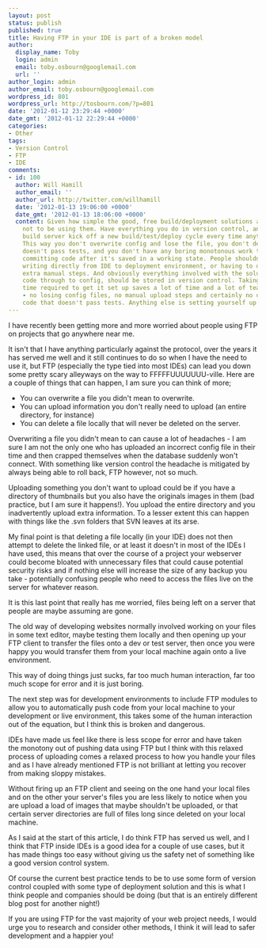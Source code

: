 ```yaml
---
layout: post
status: publish
published: true
title: Having FTP in your IDE is part of a broken model
author:
  display_name: Toby
  login: admin
  email: toby.osbourn@googlemail.com
  url: ''
author_login: admin
author_email: toby.osbourn@googlemail.com
wordpress_id: 801
wordpress_url: http://tosbourn.com/?p=801
date: '2012-01-12 23:29:44 +0000'
date_gmt: '2012-01-12 22:29:44 +0000'
categories:
- Other
tags:
- Version Control
- FTP
- IDE
comments:
- id: 100
  author: Will Hamill
  author_email: ''
  author_url: http://twitter.com/willhamill
  date: '2012-01-13 19:06:00 +0000'
  date_gmt: '2012-01-13 18:06:00 +0000'
  content: Given how simple the good, free build/deployment solutions are, it's scandalous
    not to be using them. Have everything you do in version control, and have the
    build server kick off a new build/test/deploy cycle every time anything is submitted.
    This way you don't overwrite config and lose the file, you don't deploy code that
    doesn't pass tests, and you don't have any boring monotonous work to do besides
    committing code after it's saved in a working state. People shouldn't be either
    writing directly from IDE to deployment environment, or having to do some tedious
    extra manual steps. And obviously everything involved with the solution, from
    code through to config, should be stored in version control. Taking the bit of
    time required to get it set up saves a lot of time and a lot of tears later on
    - no losing config files, no manual upload steps and certainly no deployment of
    code that doesn't pass tests. Anything else is setting yourself up for problems!
---
```

<p>I have recently been getting more and more worried about people using FTP on projects that go anywhere near me.</p>
<p>It isn't that I have anything particularly against the protocol, over the years it has served me well and it still continues to do so when I have the need to use it, but FTP (especially the type tied into most IDEs) can lead you down some pretty scary alleyways on the way to FFFFFUUUUUUU-ville. Here are a couple of things that can happen, I am sure you can think of more;</p>
<ul>
<li>You can overwrite a file you didn't mean to overwrite.</li>
<li>You can upload information you don't really need to upload (an entire directory, for instance)</li>
<li>You can delete a file locally that will never be deleted on the server.</li>
</ul>
<p>Overwriting a file you didn't mean to can cause a lot of headaches - I am sure I am not the only one who has uploaded an incorrect config file in their time and then crapped themselves when the database suddenly won't connect. With something like version control the headache is mitigated by always being able to roll back, FTP however, not so much.</p>
<p>Uploading something you don't want to upload could be if you have a directory of thumbnails but you also have the originals images in them (bad practice, but I am sure it happens!). You upload the entire directory and you inadvertently upload extra information. To a lesser extent this can happen with things like the .svn folders that SVN leaves at its arse.</p>
<p>My final point is that deleting a file locally (in your IDE) does not then attempt to delete the linked file, or at least it doesn't in most of the IDEs I have used, this means that over the course of a project your webserver could become bloated with unnecessary files that could cause potential security risks and if nothing else will increase the size of any backup you take - potentially confusing people who need to access the files live on the server for whatever reason.</p>
<p>It is this last point that really has me worried, files being left on a server that people are maybe assuming are gone.</p>
<p>The old way of developing websites normally involved working on your files in some text editor, maybe testing them locally and then opening up your FTP client to transfer the files onto a dev or test server, then once you were happy you would transfer them from your local machine again onto a live environment.</p>
<p>This way of doing things just sucks, far too much human interaction, far too much scope for error and it is just boring.</p>
<p>The next step was for development environments to include FTP modules to allow you to automatically push code from your local machine to your development or live environment, this takes some of the human interaction out of the equation, but I think this is broken and dangerous.</p>
<p>IDEs have made us feel like there is less scope for error and have taken the monotony out of pushing data using FTP but I think with this relaxed process of uploading comes a relaxed process to how you handle your files and as I have already mentioned FTP is not brilliant at letting you recover from making sloppy mistakes.</p>
<p>Without firing up an FTP client and seeing on the one hand your local files and on the other your server's files you are less likely to notice when you are upload a load of images that maybe shouldn't be uploaded, or that certain server directories are full of files long since deleted on your local machine.</p>
<p>As I said at the start of this article, I do think FTP has served us well, and I think that FTP inside IDEs is a good idea for a couple of use cases, but it has made things too easy without giving us the safety net of something like a good version control system.</p>
<p>Of course the current best practice tends to be to use some form of version control coupled with some type of deployment solution and this is what I think people and companies should be doing (but that is an entirely different blog post for another night!)</p>
<p>If you are using FTP for the vast majority of your web project needs, I would urge you to research and consider other methods, I think it will lead to safer development and a happier you!</p>
